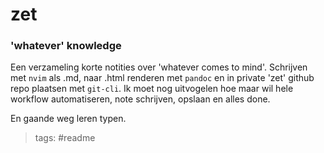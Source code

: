 # zet

### 'whatever' knowledge

Een verzameling korte notities over 'whatever comes to mind'. Schrijven met ```nvim``` als .md, naar .html renderen met ```pandoc``` en in private 'zet' github repo plaatsen met ```git-cli```. Ik moet nog uitvogelen hoe maar wil hele workflow automatiseren, note schrijven, opslaan en alles done.

En gaande weg leren typen.

> tags: #readme
